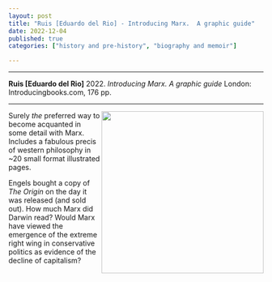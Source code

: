 ```yaml
---
layout: post
title: "Ruis [Eduardo del Rio] - Introducing Marx.  A graphic guide"
date: 2022-12-04
published: true
categories: ["history and pre-history", "biography and memoir"]

---
```



***
<b>Ruis [Eduardo del Rio]</b> 2022. _Introducing Marx.  A graphic guide_ London: Introducingbooks.com, 176  pp.

***
<img align="right" width="320" src="https://introducingbooks.com/files/2021/06/9781848319813-719x1024.jpg" alt="">   

Surely _the_ preferred way to become acquanted in some detail with Marx.  Includes a fabulous precis of western philosophy in ~20 small format illustrated pages. 

Engels bought a copy of _The Origin_ on the day it was released (and sold out).  How much Marx did Darwin read?  Would Marx have viewed the emergence of the extreme right wing in conservative politics as evidence of the decline of capitalism? 
